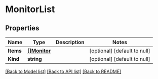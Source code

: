 # MonitorList

## Properties
Name | Type | Description | Notes
------------ | ------------- | ------------- | -------------
**Items** | [**[]Monitor**](monitor.md) |  | [optional] [default to null]
**Kind** | **string** |  | [optional] [default to null]

[[Back to Model list]](../README.md#documentation-for-models) [[Back to API list]](../README.md#documentation-for-api-endpoints) [[Back to README]](../README.md)


